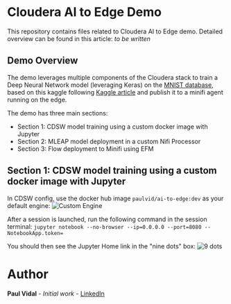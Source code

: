 # Cloudera AI to Edge Demo

This repository contains files related to Cloudera AI to Edge demo.
Detailed overview can be found in this article: *to be written*


## Demo Overview

The demo leverages multiple components of the Cloudera stack to train a Deep Neural Network model (leveraging Keras) on the [MNIST database](http://yann.lecun.com/exdb/mnist/), based on this kaggle following [Kaggle article](https://www.kaggle.com/poonaml/deep-neural-network-keras-way/data) and publish it to a minifi agent running on the edge.

The demo has three main sections:
- Section 1: CDSW model training using a custom docker image with Jupyter
- Section 2: MLEAP model deployment in a custom Nifi Processor
- Section 3: Flow deployment to Minifi using EFM

## Section 1: CDSW model training using a custom docker image with Jupyter

In CDSW config, use the docker hub image `paulvid/ai-to-edge:dev` as your default engine:
![Custom Engine](https://github.com/paulvid/ai_to_edge/blob/master/ASSETS/CDSW_ENGINE.png)

After a session is launched, run the following command in the session terminal: 
`jupyter notebook --no-browser --ip=0.0.0.0 --port=8080 --NotebookApp.token=`

You should then see the Jupyter Home link in the "nine dots" box:
![9 dots](https://github.com/paulvid/ai_to_edge/blob/master/ASSETS/9_DOTS.png)

# Author

**Paul Vidal** - *Initial work* - [LinkedIn](https://www.linkedin.com/in/paulvid/)
